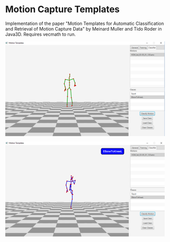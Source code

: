 # Motion Capture Templates

Implementation of the paper "Motion Templates for Automatic Classification and Retrieval of Motion Capture Data" by Meinard Muller and Tido Roder in Java3D. Requires vecmath to run.

![alt tag](https://github.com/juans-montes/MocapTempl/blob/master/images/mocap.png)

![alt tag](https://github.com/juans-montes/MocapTempl/blob/master/images/mocap2.png)